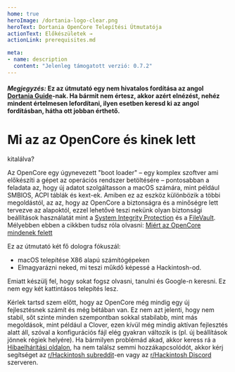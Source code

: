 ```yaml
---
home: true
heroImage: /dortania-logo-clear.png
heroText: Dortania OpenCore Telepítési Útmutatója
actionText: Előkészületek →
actionLink: prerequisites.md

meta:
- name: description
  content: "Jelenleg támogatott verzió: 0.7.2"
---
```

#### _**Megjegyzés:**_ Ez az útmutató egy nem hivatalos fordítása az angol [Dortania Guide](https://dortania.github.io/OpenCore-Install-Guide)-nak. Ha bármit nem értesz, akkor azért elnézést, nehéz mindent értelmesen lefordítani, ilyen esetben keresd ki az angol fordításban, hátha ott jobban érthető.
# Mi az az OpenCore és kinek lett
kitalálva?

Az OpenCore egy úgynevezett "boot loader" –  egy komplex szoftver ami előkészíti a gépet az operációs rendszer betöltésére – pontosabban a feladata az, hogy új adatot szolgáltasson a macOS számára, mint például SMBIOS, ACPI táblák és kext-ek. Amiben ez az eszköz különbözik a többi megoldástól, az az, hogy az OpenCore a biztonságra és a minőségre lett tervezve az alapoktól, ezzel lehetővé teszi nekünk olyan biztonsági beállítások használatát mint a [System Integrity Protection](https://support.apple.com/en-ca/HT204899) és a [FileVault](https://support.apple.com/en-ca/HT204837). Mélyebben ebben a cikkben tudsz róla olvasni: [Miért az OpenCore mindenek felett](why-oc.md)

Ez az útmutató két fő dologra fókuszál:

* macOS telepítése X86 alapú számítógépeken
* Elmagyarázni neked, mi teszi műkdő képessé a Hackintosh-od.

Emiatt készülj fel, hogy sokat fogsz olvasni, tanulni és Google-n keresni. Ez nem egy két kattintásos telepítés lesz.

Kérlek tartsd szem előtt, hogy az OpenCore még mindig egy új fejlesztésnek számít és még bétában van. Ez nem azt jelenti, hogy nem stabil, sőt szinte minden szempontban sokkal stabilabb, mint más megoldások, mint például a Clover, ezen kívül még mindig aktívan fejlesztés alatt áll, szóval a konfigurációs fájl elég gyakran változik is (pl. új beállítások jönnek régiek helyére).
Ha bármilyen problémád akad, akkor keress rá a [Hibaelhárítási oldalon](/troubleshooting/troubleshooting.md), ha nem találsz semmi hozzákapcsolódót, akkor kérj segítséget az [r/Hackintosh subreddit](https://www.reddit.com/r/hackintosh/)-en vagy az [r/Hackintosh Discord](https://discord.gg/u8V7N5C) szerveren.